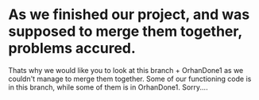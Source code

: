 # As we finished our project, and was supposed to merge them together, problems accured. 
Thats why we would like you to look at this branch + OrhanDone1 as we couldn't manage to merge them together.
Some of our functioning code is in this branch, while some of them is in OrhanDone1. 
Sorry....
